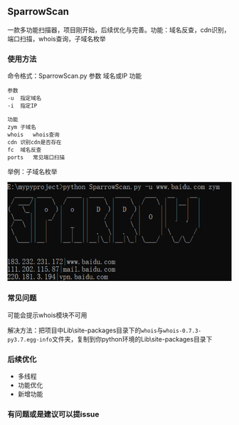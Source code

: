 ## SparrowScan

一款多功能扫描器，项目刚开始，后续优化与完善。功能：域名反查，cdn识别，端口扫描，whois查询，子域名枚举



### 使用方法

命令格式：SparrowScan.py	参数	域名或IP 	功能

```
参数
-u	指定域名
-i	指定IP
```

```
功能
zym	子域名
whois	whois查询
cdn	识别cdn是否存在
fc	域名反查
ports	常见端口扫描
```



举例：子域名枚举

![1615440345389](./image/1615440345389.png)



### 常见问题

可能会提示whois模块不可用

解决方法：把项目中Lib\site-packages目录下的`whois`与`whois-0.7.3-py3.7.egg-info`文件夹，复制到你python环境的Lib\site-packages目录下



### 后续优化

- 多线程
- 功能优化
- 新增功能



### 有问题或是建议可以提issue